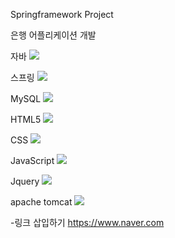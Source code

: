 Springframework Project

은행 어플리케이션 개발

자바
<img src="https://img.shields.io/badge/java-007396?style=for-the-badge&logo=OpenJDK&logoColor=white">

스프링
<img src="https://img.shields.io/badge/Spring-6DB33F?style=for-the-badge&logo=Spring&logoColor=white">

MySQL
<img src="https://img.shields.io/badge/MySQL-4479A1?style=for-the-badge&logo=MySQL&logoColor=white">

HTML5
<img src="https://img.shields.io/badge/HTML5-E34F26?style=for-the-badge&logo=HTML5&logoColor=white">

CSS
<img src="https://img.shields.io/badge/CSS-1572B6?style=for-the-badge&logo=CSS3&logoColor=white">

JavaScript
<img src="https://img.shields.io/badge/JavaScript-F7DF1E?style=for-the-badge&logo=JavaScript&logoColor=black">

Jquery
<img src="https://img.shields.io/badge/jquery-0769AD?style=for-the-badge&logo=jquery&logoColor=white">

apache tomcat
<img src="https://img.shields.io/badge/APACHE TOMCAT-F8DC75?style=for-the-badge&logo=APACHE TOMCAT&logoColor=white">


-링크 삽입하기
<https://www.naver.com>


